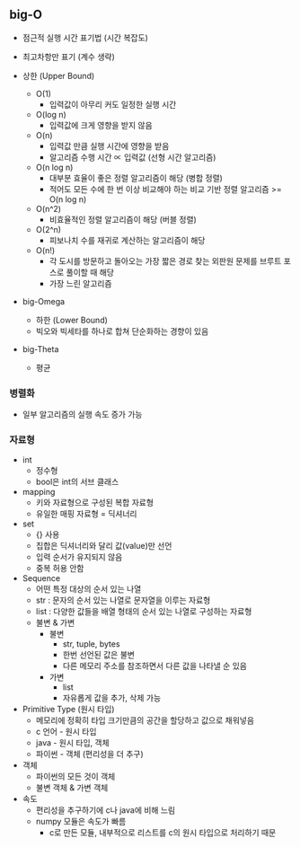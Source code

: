 ## big-O

- 점근적 실행 시간 표기법 (시간 복잡도)
- 최고차항만 표기 (계수 생략)
- 상한 (Upper Bound)
  - O(1)
    - 입력값이 아무리 커도 일정한 실행 시간
  - O(log n)
    - 입력값에 크게 영향을 받지 않음
  - O(n)
    - 입력값 만큼 실행 시간에 영향을 받음
    - 알고리즘 수행 시간 ∝ 입력값 (선형 시간 알고리즘)  
  - O(n log n)
    - 대부분 효율이 좋은 정렬 알고리즘이 해당 (병합 정렬)
    - 적어도 모든 수에 한 번 이상 비교해야 하는 비교 기반 정렬 알고리즘 >= O(n log n)
  - O(n^2)
    - 비효율적인 정렬 알고리즘이 해당 (버블 정렬)
  - O(2^n)
    - 피보나치 수를 재귀로 계산하는 알고리즘이 해당
  - O(n!)
    - 각 도시를 방문하고 돌아오는 가장 짧은 경로 찾는 외판원 문제를 브루트 포스로 풀이할 때 해당
    - 가장 느린 알고리즘

- big-Omega
  - 하한 (Lower Bound)
  - 빅오와 빅세타를 하나로 합쳐 단순화하는 경향이 있음
- big-Theta
  - 평균



### 병렬화

- 일부 알고리즘의 실행 속도 증가 가능



### 자료형

- int
  - 정수형
  - bool은 int의 서브 클래스
- mapping
  - 키와 자료형으로 구성된 복합 자료형
  - 유일한 매핑 자료형 = 딕셔너리
- set
  - {} 사용
  - 집합은 딕셔너리와 달리 값(value)만 선언
  - 입력 순서가 유지되지 않음
  - 중복 허용 안함
- Sequence
  - 어떤 특정 대상의 순서 있는 나열
  - str : 문자의 순서 있는 나열로 문자열을 이루는 자료형
  - list : 다양한 값들을 배열 형태의 순서 있는 나열로 구성하는 자료형
  - 불변 & 가변
    - 불변 
      - str, tuple, bytes
      - 한번 선언된 값은 불변
      - 다른 메모리 주소를 참조하면서 다른 값을 나타낼 순 있음
    - 가변
      - list
      - 자유롭게 값을 추가, 삭제 가능
- Primitive Type (원시 타입)
  - 메모리에 정확히 타입 크기만큼의 공간을 할당하고 값으로 채워넣음
  - c 언어 - 원시 타입
  - java - 원시 타입, 객체
  - 파이썬 - 객체 (편리성을 더 추구)
- 객체
  - 파이썬의 모든 것이 객체
  - 불변 객체 & 가변 객체
- 속도
  - 편리성을 추구하기에 c나 java에 비해 느림
  - numpy 모듈은 속도가 빠름
    - c로 만든 모듈, 내부적으로 리스트를 c의 원시 타입으로 처리하기 때문